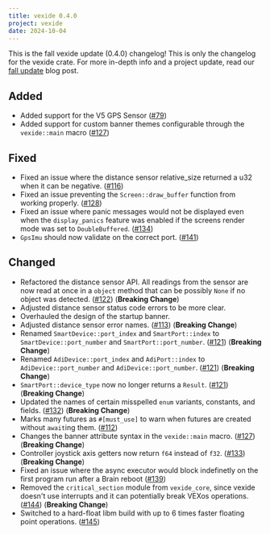 ```yaml
---
title: vexide 0.4.0
project: vexide
date: 2024-10-04
---
```


This is the fall vexide update (0.4.0) changelog! This is only the changelog for the vexide crate. For more in-depth info and a project update, read our [fall update](/blog/posts/fall-update-24/) blog post.



## Added

- Added support for the V5 GPS Sensor ([#79](https://github.com/vexide/vexide/pull/79))
- Added support for custom banner themes configurable through the `vexide::main` macro ([#127](https://github.com/vexide/vexide/pull/127))

## Fixed

- Fixed an issue where the distance sensor relative_size returned a u32 when it can be negative. ([#116](https://github.com/vexide/vexide/pull/116))
- Fixed an issue preventing the `Screen::draw_buffer` function from working properly. ([#128](https://github.com/vexide/vexide/pull/128))
- Fixed an issue where panic messages would not be displayed even when the `display_panics` feature was enabled if the screens render mode was set to `DoubleBuffered`. ([#134](https://github.com/vexide/vexide/pull/134))
- `GpsImu` should now validate on the correct port. ([#141](https://github.com/vexide/vexide/pull/141))

## Changed

- Refactored the distance sensor API. All readings from the sensor are now read at once in a `object` method that can be possibly `None` if no object was detected. ([#122](https://github.com/vexide/vexide/pull/122)) (**Breaking Change**)
- Adjusted distance sensor status code errors to be more clear.
- Overhauled the design of the startup banner.
- Adjusted distance sensor error names. ([#113](https://github.com/vexide/vexide/pull/113)) (**Breaking Change**)
- Renamed `SmartDevice::port_index` and `SmartPort::index` to `SmartDevice::port_number` and `SmartPort::port_number`. ([#121](https://github.com/vexide/vexide/pull/121)) (**Breaking Change**)
- Renamed `AdiDevice::port_index` and `AdiPort::index` to `AdiDevice::port_number` and `AdiDevice::port_number`. ([#121](https://github.com/vexide/vexide/pull/121)) (**Breaking Change**)
- `SmartPort::device_type` now no longer returns a `Result`. ([#121](https://github.com/vexide/vexide/pull/121)) (**Breaking Change**)
- Updated the names of certain misspelled `enum` variants, constants, and fields. ([#132](https://github.com/vexide/vexide/pull/132)) (**Breaking Change**)
- Marks many futures as `#[must_use]` to warn when futures are created without `await`ing them. ([#112](https://github.com/vexide/vexide/pull/112))
- Changes the banner attribute syntax in the `vexide::main` macro. ([#127](https://github.com/vexide/vexide/pull/127)) (**Breaking Change**)
- Controller joystick axis getters now return `f64` instead of `f32`. ([#133](https://github.com/vexide/vexide/pull/133)) (**Breaking Change**)
- Fixed an issue where the async executor would block indefinetly on the first program run after a Brain reboot ([#139](https://github.com/vexide/vexide/pull/139))
- Removed the `critical_section` module from `vexide_core`, since vexide doesn't use interrupts and it can potentially break VEXos operations. ([#144](https://github.com/vexide/vexide/pull/144)) (**Breaking Change**)
- Switched to a hard-float libm build with up to 6 times faster floating point operations. ([#145](https://github.com/vexide/vexide/pull/145))

